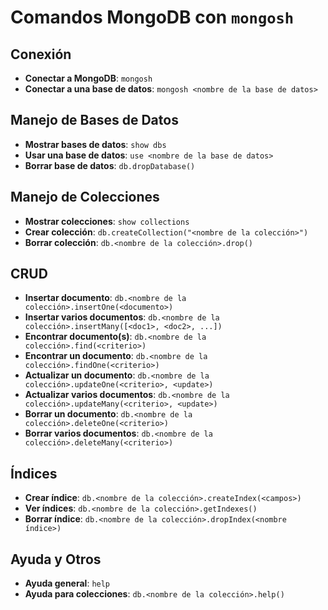 # Comandos MongoDB con `mongosh`

## Conexión
- **Conectar a MongoDB**: `mongosh`
- **Conectar a una base de datos**: `mongosh <nombre de la base de datos>`

## Manejo de Bases de Datos
- **Mostrar bases de datos**: `show dbs`
- **Usar una base de datos**: `use <nombre de la base de datos>`
- **Borrar base de datos**: `db.dropDatabase()`

## Manejo de Colecciones
- **Mostrar colecciones**: `show collections`
- **Crear colección**: `db.createCollection("<nombre de la colección>")`
- **Borrar colección**: `db.<nombre de la colección>.drop()`

## CRUD
- **Insertar documento**: `db.<nombre de la colección>.insertOne(<documento>)`
- **Insertar varios documentos**: `db.<nombre de la colección>.insertMany([<doc1>, <doc2>, ...])`
- **Encontrar documento(s)**: `db.<nombre de la colección>.find(<criterio>)`
- **Encontrar un documento**: `db.<nombre de la colección>.findOne(<criterio>)`
- **Actualizar un documento**: `db.<nombre de la colección>.updateOne(<criterio>, <update>)`
- **Actualizar varios documentos**: `db.<nombre de la colección>.updateMany(<criterio>, <update>)`
- **Borrar un documento**: `db.<nombre de la colección>.deleteOne(<criterio>)`
- **Borrar varios documentos**: `db.<nombre de la colección>.deleteMany(<criterio>)`

## Índices
- **Crear índice**: `db.<nombre de la colección>.createIndex(<campos>)`
- **Ver índices**: `db.<nombre de la colección>.getIndexes()`
- **Borrar índice**: `db.<nombre de la colección>.dropIndex(<nombre índice>)`

## Ayuda y Otros
- **Ayuda general**: `help`
- **Ayuda para colecciones**: `db.<nombre de la colección>.help()`
